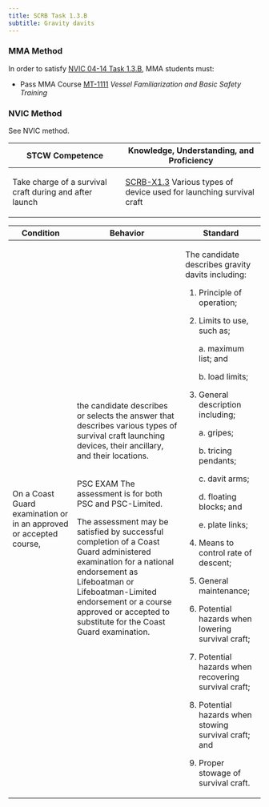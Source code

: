 ```yaml
---
title: SCRB Task 1.3.B 
subtitle: Gravity davits
---
```



### MMA Method

In order to satisfy  [NVIC 04-14  Task  1.3.B](/stcw23/assets/images/nvic-04-14.pdf), MMA students must:

* Pass MMA Course  [MT-1111](MT-1111) *Vessel Familiarization and Basic Safety Training*


### NVIC Method

<a onclick="togglevisibility('nvic_methods')" >See NVIC method.</a>

<div id='nvic_methods' class='hide'>

<table>
<thead>
<tr>
<th class='forty'> STCW Competence </th>
<th class='sixty'> Knowledge, Understanding, and Proficiency </th>
</tr>
</thead>




<tbody>
<tr><td markdown='1'>

Take charge of a survival craft during and after launch

</td><td markdown='1'>

[SCRB-X1.3](../../tables/621.html#SCRB-X1.3) Various types of device used for launching survival craft

</td></tr>


</tbody>
</table>


<table>
<thead>
<tr><th class='twenty'>  Condition </th><th class='twenty'> Behavior </th><th  class='sixty'>Standard </th></tr>
</thead>
<tbody >



<tr><td markdown='1'>

On a Coast Guard examination or in an approved or accepted course,

</td><td markdown='1'>

the candidate describes or selects the answer that describes various types of survival craft launching devices, their ancillary, and their locations.

<br>

<div class="tooltip">PSC
EXAM
<span class="tooltiptext">
The assessment is for both PSC and PSC-Limited. 

The assessment may be satisfied by successful completion of a Coast Guard administered examination for a national endorsement as
Lifeboatman or Lifeboatman-Limited endorsement or a course approved or accepted to substitute for the Coast Guard examination.
</span>
</div>


</td><td markdown='1'>

The candidate describes gravity davits including:

1. Principle of operation;
2. Limits to use, such as;

	a. maximum list; and 

	b. load limits;

3. General description including;

     a. gripes;

     b. tricing pendants;

     c. davit arms;

     d. floating blocks; and
 
     e. plate links;

4. Means to control rate of descent;
5. General maintenance;
6. Potential hazards when lowering survival craft;
7. Potential hazards when recovering survival craft;
8. Potential hazards when stowing survival craft; and 
9. Proper stowage of survival craft. 

</td></tr>
</tbody>
</table>
</div>
